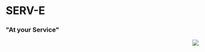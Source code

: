 <div>
    <h1>SERV-E <h3>"At your Service"</h3></h1>
</div>
<div>
    <img align=right src="https://github.com/Swarzinium-369/SERV-E/blob/main/Img-Vid/Bot/Bot_med%201.jpeg">
</div>
